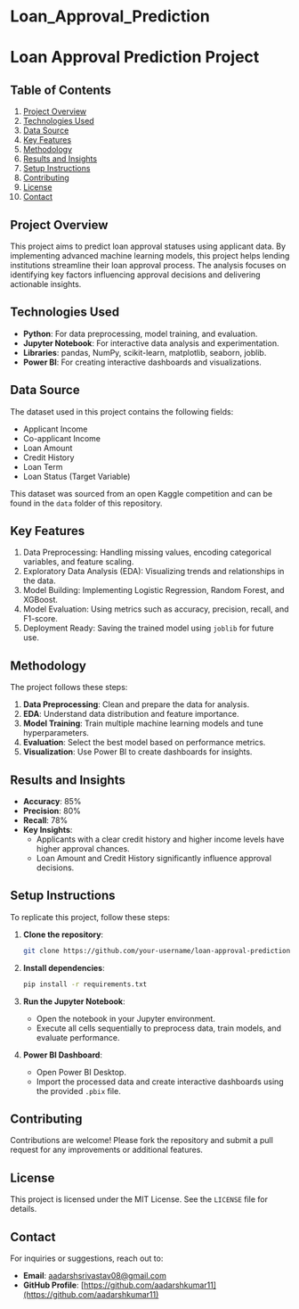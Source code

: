 # Loan_Approval_Prediction

# Loan Approval Prediction Project

## Table of Contents
1. [Project Overview](#project-overview)
2. [Technologies Used](#technologies-used)
3. [Data Source](#data-source)
4. [Key Features](#key-features)
5. [Methodology](#methodology)
6. [Results and Insights](#results-and-insights)
7. [Setup Instructions](#setup-instructions)
8. [Contributing](#contributing)
9. [License](#license)
10. [Contact](#contact)

## Project Overview
This project aims to predict loan approval statuses using applicant data. By implementing advanced machine learning models, this project helps lending institutions streamline their loan approval process. The analysis focuses on identifying key factors influencing approval decisions and delivering actionable insights.

## Technologies Used
- **Python**: For data preprocessing, model training, and evaluation.
- **Jupyter Notebook**: For interactive data analysis and experimentation.
- **Libraries**: pandas, NumPy, scikit-learn, matplotlib, seaborn, joblib.
- **Power BI**: For creating interactive dashboards and visualizations.

## Data Source
The dataset used in this project contains the following fields:
- Applicant Income
- Co-applicant Income
- Loan Amount
- Credit History
- Loan Term
- Loan Status (Target Variable)

This dataset was sourced from an open Kaggle competition and can be found in the `data` folder of this repository.

## Key Features
1. Data Preprocessing: Handling missing values, encoding categorical variables, and feature scaling.
2. Exploratory Data Analysis (EDA): Visualizing trends and relationships in the data.
3. Model Building: Implementing Logistic Regression, Random Forest, and XGBoost.
4. Model Evaluation: Using metrics such as accuracy, precision, recall, and F1-score.
5. Deployment Ready: Saving the trained model using `joblib` for future use.

## Methodology
The project follows these steps:
1. **Data Preprocessing**: Clean and prepare the data for analysis.
2. **EDA**: Understand data distribution and feature importance.
3. **Model Training**: Train multiple machine learning models and tune hyperparameters.
4. **Evaluation**: Select the best model based on performance metrics.
5. **Visualization**: Use Power BI to create dashboards for insights.

## Results and Insights
- **Accuracy**: 85%
- **Precision**: 80%
- **Recall**: 78%
- **Key Insights**:
  - Applicants with a clear credit history and higher income levels have higher approval chances.
  - Loan Amount and Credit History significantly influence approval decisions.

## Setup Instructions
To replicate this project, follow these steps:

1. **Clone the repository**:
   ```bash
   git clone https://github.com/your-username/loan-approval-prediction.git
   ```

2. **Install dependencies**:
   ```bash
   pip install -r requirements.txt
   ```

3. **Run the Jupyter Notebook**:
   - Open the notebook in your Jupyter environment.
   - Execute all cells sequentially to preprocess data, train models, and evaluate performance.

4. **Power BI Dashboard**:
   - Open Power BI Desktop.
   - Import the processed data and create interactive dashboards using the provided `.pbix` file.

## Contributing
Contributions are welcome! Please fork the repository and submit a pull request for any improvements or additional features.

## License
This project is licensed under the MIT License. See the `LICENSE` file for details.

## Contact
For inquiries or suggestions, reach out to:
- **Email**: aadarshsrivastav08@gmail.com
- **GitHub Profile**: [https://github.com/aadarshkumar11](https://github.com/aadarshkumar11)
